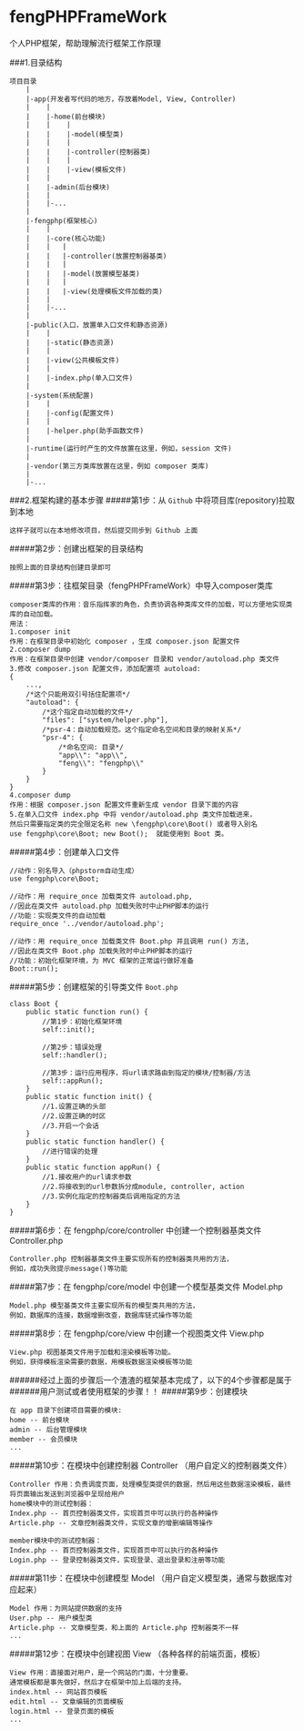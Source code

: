 # fengPHPFrameWork
个人PHP框架，帮助理解流行框架工作原理

###1.目录结构
````
项目目录 
    |
    |-app(开发者写代码的地方，存放着Model, View, Controller)
    |    |
    |    |-home(前台模块)
    |    |    |
    |    |    |-model(模型类)
    |    |    |
    |    |    |-controller(控制器类)
    |    |    |
    |    |    |-view(模板文件)
    |    |
    |    |-admin(后台模块)
    |    |
    |    |-...
    |
    |-fengphp(框架核心)
    |    |
    |    |-core(核心功能)
    |    |   |
    |    |   |-controller(放置控制器基类)
    |    |   |
    |    |   |-model(放置模型基类)
    |    |   |
    |    |   |-view(处理模板文件加载的类)
    |    |
    |    |-...
    |
    |-public(入口，放置单入口文件和静态资源)
    |    |
    |    |-static(静态资源)
    |    |
    |    |-view(公共模板文件)
    |    |
    |    |-index.php(单入口文件)
    |
    |-system(系统配置)
    |    |
    |    |-config(配置文件)
    |    |
    |    |-helper.php(助手函数文件)
    |
    |-runtime(运行时产生的文件放置在这里，例如，session 文件)
    |
    |-vendor(第三方类库放置在这里，例如 composer 类库)
    |
    |-...
````
###2.框架构建的基本步骤
#####第1步：从 `Github` 中将项目库(repository)拉取到本地
````
这样子就可以在本地修改项目，然后提交同步到 Github 上面
````
#####第2步：创建出框架的目录结构
````
按照上面的目录结构创建目录即可
````
#####第3步：往框架目录（fengPHPFrameWork）中导入composer类库
````
composer类库的作用：音乐指挥家的角色，负责协调各种类库文件的加载，可以方便地实现类库的自动加载。
用法：
1.composer init
作用：在框架目录中初始化 composer ，生成 composer.json 配置文件
2.composer dump
作用：在框架目录中创建 vendor/composer 目录和 vendor/autoload.php 类文件
3.修改 composer.json 配置文件，添加配置项 autoload:
{
    ...,
    /*这个只能用双引号括住配置项*/
    "autoload": {
        /*这个指定自动加载的文件*/
        "files": ["system/helper.php"],
        /*psr-4：自动加载规范。这个指定命名空间和目录的映射关系*/
        "psr-4": {
            /*命名空间: 目录*/
            "app\\": "app\\",
            "feng\\": "fengphp\\"
        }
    }
}
4.composer dump
作用：根据 composer.json 配置文件重新生成 vendor 目录下面的内容
5.在单入口文件 index.php 中将 vendor/autoload.php 类文件加载进来，
然后只需要指定类的完全限定名称 new \fengphp\core\Boot() 或者导入别名
use fengphp\core\Boot; new Boot();  就能使用到 Boot 类。
````
#####第4步：创建单入口文件
````
//动作：别名导入（phpstorm自动生成）
use fengphp\core\Boot;

//动作：用 require_once 加载类文件 autoload.php, 
//因此在类文件 autoload.php 加载失败时中止PHP脚本的运行
//功能：实现类文件的自动加载
require_once '../vendor/autoload.php';

//动作：用 require_once 加载类文件 Boot.php 并且调用 run() 方法, 
//因此在类文件 Boot.php 加载失败时中止PHP脚本的运行
//功能：初始化框架环境，为 MVC 框架的正常运行做好准备
Boot::run();
````
#####第5步：创建框架的引导类文件 ``Boot.php`` 
````
class Boot {
    public static function run() {
        //第1步：初始化框架环境
        self::init();
        
        //第2步：错误处理
        self::handler();
        
        //第3步：运行应用程序，将url请求路由到指定的模块/控制器/方法
        self::appRun();
    }
    public static function init() {
        //1.设置正确的头部
        //2.设置正确的时区
        //3.开启一个会话
    }
    public static function handler() {
        //进行错误的处理
    }
    public static function appRun() {
        //1.接收用户的url请求参数
        //2.将接收到的url参数拆分成module, controller, action
        //3.实例化指定的控制器类后调用指定的方法
    }
}
````
#####第6步：在 fengphp/core/controller 中创建一个控制器基类文件 Controller.php
````
Controller.php 控制器基类文件主要实现所有的控制器类共用的方法，
例如，成功失败提示message()等功能
````
#####第7步：在 fengphp/core/model 中创建一个模型基类文件 Model.php
````
Model.php 模型基类文件主要实现所有的模型类共用的方法，
例如，数据库的连接，数据增删改查，数据库链式操作等功能
````
#####第8步：在 fengphp/core/view 中创建一个视图类文件 View.php
````
View.php 视图基类文件用于加载和渲染模板等功能。
例如，获得模板渲染需要的数据，用模板数据渲染模板等功能
````
######经过上面的步骤后一个渣渣的框架基本完成了，以下的4个步骤都是属于
######用户测试或者使用框架的步骤！！
#####第9步：创建模块
````
在 app 目录下创建项目需要的模块:
home -- 前台模块
admin -- 后台管理模块
member -- 会员模块
...
````
#####第10步：在模块中创建控制器 Controller 
（用户自定义的控制器类文件）
````
Controller 作用：负责调度页面，处理模型类提供的数据，然后用这些数据渲染模板，最终将页面输出发送到浏览器中呈现给用户
home模块中的测试控制器：
Index.php -- 首页控制器类文件，实现首页中可以执行的各种操作
Article.php -- 文章控制器类文件，实现文章的增删编辑等操作

member模块中的测试控制器：
Index.php -- 首页控制器类文件，实现首页中可以执行的各种操作
Login.php -- 登录控制器类文件，实现登录、退出登录和注册等功能
````
#####第11步：在模块中创建模型 Model
（用户自定义模型类，通常与数据库对应起来）
````
Model 作用：为网站提供数据的支持
User.php -- 用户模型类
Article.php -- 文章模型类，和上面的 Article.php 控制器类不一样
...
````
#####第12步：在模块中创建视图 View
（各种各样的前端页面，模板）
````
View 作用：直接面对用户，是一个网站的门面，十分重要。
通常模板都是事先做好，然后才在框架中加上后端的支持。
index.html -- 网站首页模板
edit.html -- 文章编辑的页面模板
login.html -- 登录页面的模板
...
````